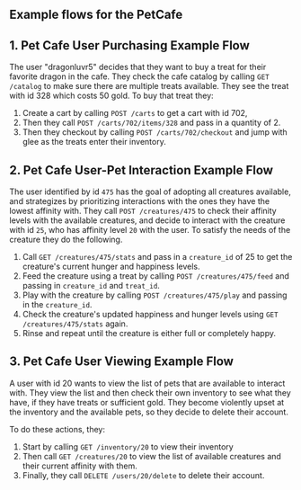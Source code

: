 ## Example flows for the PetCafe

## 1. Pet Cafe User Purchasing Example Flow

The user "dragonluvr5" decides that they want to buy a treat for their favorite dragon in the cafe. They check the cafe catalog by calling ```GET /catalog``` to make sure there are multiple treats available. They see the treat with id 328 which costs 50 gold.
To buy that treat they:
1. Create a cart by calling ```POST /carts``` to get a cart with id 702,
2. Then they call ```POST /carts/702/items/328``` and pass in a quantity of 2.
3. Then they checkout by calling ```POST /carts/702/checkout``` and jump with glee as the treats enter their inventory. 

## 2. Pet Cafe User-Pet Interaction Example Flow

The user identified by id `475` has the goal of adopting all creatures available, and strategizes by prioritizing interactions with the ones they have the lowest affinity with.
They call `POST /creatures/475` to check their affinity levels with the available creatures, and decide to interact with the creature with id `25`, who has affinity level `20` with the user.
To satisfy the needs of the creature they do the following.
1. Call `GET /creatures/475/stats` and pass in a `creature_id` of 25 to get the creature's current hunger and happiness levels.
2. Feed the creature using a treat by calling `POST /creatures/475/feed` and passing in `creature_id` and `treat_id`.
3. Play with the creature by calling `POST /creatures/475/play` and passing in the `creature_id`.
4. Check the creature's updated happiness and hunger levels using `GET /creatures/475/stats` again.
5. Rinse and repeat until the creature is either full or completely happy.

## 3. Pet Cafe User Viewing Example Flow

A user with id 20 wants to view the list of pets that are available to interact with. They view the list and then check their own inventory to see what they have, if they have treats or sufficient gold. They become violently upset at the inventory and the available pets, so they decide to delete their account.

To do these actions, they:
1. Start by calling ```GET /inventory/20``` to view their inventory
2. Then call ```GET /creatures/20``` to view the list of available creatures and their current affinity with them.
3. Finally, they call ```DELETE /users/20/delete``` to delete their account.
